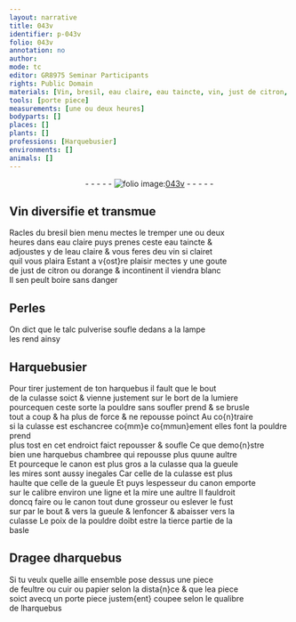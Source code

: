 ```yaml
---
layout: narrative
title: 043v
identifier: p-043v
folio: 043v
annotation: no
author:
mode: tc
editor: GR8975 Seminar Participants
rights: Public Domain
materials: [Vin, bresil, eau claire, eau taincte, vin, just de citron, orange, Perles, talc pulverise, pouldre, feultre, cuir, papier]
tools: [porte piece]
measurements: [une ou deux heures]
bodyparts: []
places: []
plants: []
professions: [Harquebusier]
environments: []
animals: []
---
```


<div class="folio" align="center">- - - - - <a href="http://gallica.bnf.fr/ark:/12148/btv1b10500001g/f92.image" target="_blank"><img src="https://cu-mkp.github.io/2017-workshop-edition/assets/photo-icon.png" alt="folio image: " style="display:inline-block; margin-bottom:-3px;"/>043v</a> - - - - - </div>  
  

## <span class="m">Vin</span> diversifie et transmue

 
Racles du <span class="m">bresil</span> bien menu mectes le tremper <span class="ms">une ou deux<br/> heures</span> dans <span class="m">eau claire</span> puys prenes ceste <span class="m">eau taincte</span> &<br/> adjoustes y de l<span class="m">eau claire</span> & vous feres d<span class="del">e</span>u <span class="m">vin</span> si clairet<br/> quil vous plaira Estant a v{ost}re plaisir mectes y une goute<br/> de <span class="m">just de citron</span> ou d<span class="m">orange</span> & incontinent il viendra blanc<br/> Il sen peult boire sans danger 
 
 
  

## <span class="m">Perles</span>

 
On dict que le <span class="m">talc pulverise</span> soufle dedans a la lampe<br/> les rend ainsy 
 
 
  

## <span class="pro">Harquebusier</span>

 
Pour tirer justement de ton harquebus il fault que le bout<br/> de la culasse soict & vienne justement sur le bort de la lumiere<br/> pourcequen ceste sorte la <span class="m">pouldre</span> sans soufler prend & se brusle<br/> tout a coup & ha plus de force & ne repousse poinct Au co{n}traire<br/> si la culasse est eschancree co{mm}e co{mmun}ement elles font la <span class="m">pouldre</span> prend<br/> plus tost en cet endroict faict repousser & soufle Ce que demo{n}stre<br/> bien une harquebus chambree qui repousse plus quune aultre<br/> Et pourceque le canon est plus gros a la culasse qua la gueule<br/> les mires sont aussy inegales Car celle de la culasse est plus<br/> haulte que celle de la gueule Et puys lespesseur du canon emporte<br/> sur le calibre environ une ligne et la mire une aultre Il fauldroit<br/> doncq faire ou le canon tout dune grosseur ou eslever le fust<br/> <span class="del">sur</span> par le bout & vers la gueule & lenfoncer & abaisser vers la<br/> culasse Le poix de la <span class="m">pouldre</span> doibt estre la tierce partie de la<br/> basle 
 
 
  

## Dragee dharquebus

 
Si tu veulx quelle aille ensemble pose dessus une piece<br/> de <span class="m">feultre</span> ou <span class="m">cuir</span> ou <span class="m">papier</span> selon la dista{n}ce & que l<span class="del">e</span>a piece<br/> soict avecq un <span class="tl">porte piece</span> justem{ent} coupee selon le qualibre<br/> de lharquebus 
 
